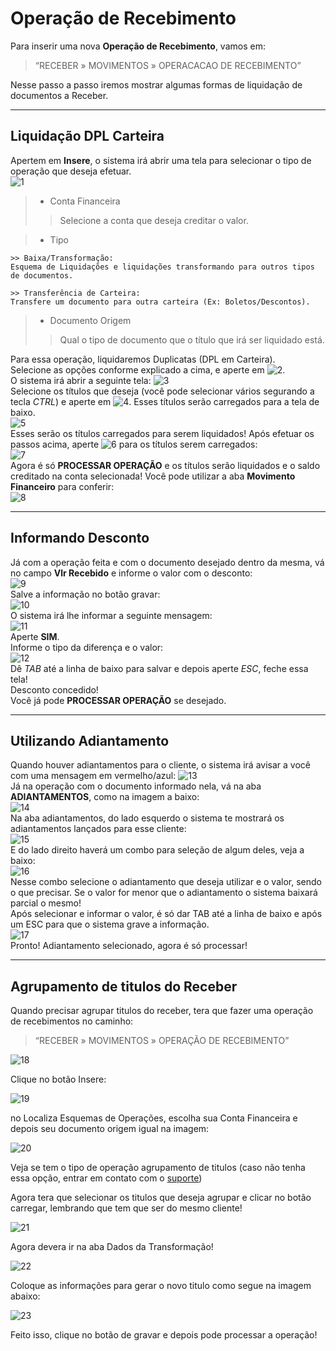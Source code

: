 # Operação de Recebimento

Para inserir uma nova **Operação de Recebimento**, vamos em:    
>  “RECEBER » MOVIMENTOS » OPERACACAO DE RECEBIMENTO”    

Nesse passo a passo iremos mostrar algumas formas de liquidação de documentos a Receber.   

---

## Liquidação DPL Carteira
Apertem em **Insere**, o sistema irá abrir uma tela para selecionar o tipo de operação que deseja efetuar.  
![1](/img/operacao-recebimento/1.png)  

> - Conta Financeira
>> Selecione a conta que deseja creditar o valor.

> - Tipo

    >> Baixa/Transformação: 
    Esquema de Liquidações e liquidações transformando para outros tipos de documentos.        

    >> Transferência de Carteira:
    Transfere um documento para outra carteira (Ex: Boletos/Descontos).

> - Documento Origem
>> Qual o tipo de documento que o título que irá ser liquidado está.

Para essa operação, liquidaremos Duplicatas (DPL em Carteira).  
Selecione as opções conforme explicado a cima, e aperte em ![2](/img/operacao-recebimento/2.png).  
O sistema irá abrir a seguinte tela:
![3](/img/operacao-recebimento/3.png)  
Selecione os títulos que deseja (você pode selecionar vários segurando a tecla *CTRL*) e aperte em ![4](/img/operacao-recebimento/4.png). Esses títulos serão carregados para a tela de baixo.  
![5](/img/operacao-recebimento/5.png)  
Esses serão os títulos carregados para serem liquidados!
Após efetuar os passos acima, aperte ![6](/img/operacao-recebimento/6.png) para os títulos serem carregados:   
![7](/img/operacao-recebimento/7.png)  
Agora é só **PROCESSAR OPERAÇÃO** e os títulos serão liquidados e o saldo creditado na conta selecionada!
Você pode utilizar a aba **Movimento Financeiro** para conferir:  
![8](/img/operacao-recebimento/8.png)   

---

## Informando Desconto
Já com a operação feita e com o documento desejado dentro da mesma, vá no campo **Vlr Recebido** e informe o valor com o desconto:  
![9](/img/operacao-recebimento/9.png)   
Salve  a informação no botão gravar:  
![10](/img/operacao-recebimento/10.png)  
O sistema irá lhe informar a seguinte mensagem:  
![11](/img/operacao-recebimento/11.png)   
Aperte **SIM**.  
Informe o tipo da diferença e o valor:  
![12](/img/operacao-recebimento/12.png)   
Dê *TAB* até a linha de baixo para salvar e depois aperte *ESC*, feche essa tela!  
Desconto concedido!  
Você já pode **PROCESSAR OPERAÇÃO** se desejado.  

---

## Utilizando Adiantamento

Quando houver adiantamentos para o cliente, o sistema irá avisar a você com uma mensagem em vermelho/azul: ![13](/img/operacao-recebimento/13.png)  
Já na operação com o documento informado nela, vá na aba **ADIANTAMENTOS**, como na imagem a baixo:  
![14](/img/operacao-recebimento/14.png)  
Na aba adiantamentos, do lado esquerdo o sistema te mostrará os adiantamentos lançados para esse cliente:  
![15](/img/operacao-recebimento/15.png)  
E do lado direito haverá um combo para seleção de algum deles, veja a baixo:  
![16](/img/operacao-recebimento/16.png)  
Nesse combo selecione o adiantamento que deseja utilizar e o valor, sendo o que precisar. Se o valor for menor que o adiantamento o sistema baixará parcial o mesmo!  
Após selecionar e informar o valor, é só dar TAB até a linha de baixo e após um ESC para que o sistema grave a informação.  
![17](/img/operacao-recebimento/17.png)  
Pronto! Adiantamento selecionado, agora é só processar!  

---

## Agrupamento de titulos do Receber

Quando precisar agrupar titulos do receber, tera que fazer uma operação de recebimentos no caminho:
>  “RECEBER » MOVIMENTOS » OPERAÇÃO DE RECEBIMENTO”   

![18](/img/agrupamento-titulos-receber/1.png) 

Clique no botão Insere:

![19](/img/agrupamento-titulos-receber/2.png) 

no Localiza Esquemas de Operações, escolha sua Conta Financeira e depois seu documento origem igual na imagem:

![20](/img/agrupamento-titulos-receber/3.png) 

Veja se tem o tipo de operação agrupamento de titulos (caso não tenha essa opção, entrar em contato com o [suporte](http://www.kmsistemas.com.br/atendimento-2/))

Agora tera que selecionar os titulos que deseja agrupar e clicar no botão carregar, lembrando que tem que ser do mesmo cliente!

![21](/img/agrupamento-titulos-receber/4.png) 

Agora devera ir na aba Dados da Transformação!

![22](/img/agrupamento-titulos-receber/5.png) 

Coloque as informações para gerar o novo titulo como segue na imagem abaixo:

![23](/img/agrupamento-titulos-receber/6.png)

Feito isso, clique no botão de gravar e depois pode processar a operação!
